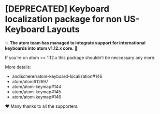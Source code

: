 # [DEPRECATED] Keyboard localization package for non US-Keyboard Layouts

:boom: __The atom team has managed to integrate support for international keyboards into atom v1.12.x core.__ :tada:

If you're on atom >= 1.12.x this package shouldn't be neccessary any more.

More details:
- andischerer/atom-keyboard-localization#146
- atom/atom#12697
- atom/atom-keymap#144
- atom/atom-keymap#145
- atom/atom-keymap#146

:heart: Many thanks to all the supporters.  